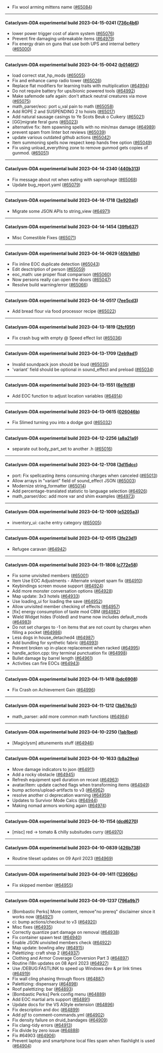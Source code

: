 * Fix wool arming mittens name ([#65084](https://github.com/CleverRaven/Cataclysm-DDA/pull/65084))

---

#### Cataclysm-DDA experimental build 2023-04-15-0241 ([736c4b6](https://github.com/CleverRaven/Cataclysm-DDA/releases/tag/cdda-experimental-2023-04-15-0241))

* lower power trigger cost of alarm system ([#65076](https://github.com/CleverRaven/Cataclysm-DDA/pull/65076))
* Prevent fire damaging unbreakable items ([#64979](https://github.com/CleverRaven/Cataclysm-DDA/pull/64979))
* Fix energy drain on guns that use both UPS and internal bettery ([#65000](https://github.com/CleverRaven/Cataclysm-DDA/pull/65000))

---

#### Cataclysm-DDA experimental build 2023-04-15-0042 ([b0146f2](https://github.com/CleverRaven/Cataclysm-DDA/releases/tag/cdda-experimental-2023-04-15-0042))

* load correct stat_hp_mods ([#65055](https://github.com/CleverRaven/Cataclysm-DDA/pull/65055))
* Fix and enhance camp radio tower ([#65026](https://github.com/CleverRaven/Cataclysm-DDA/pull/65026))
* Replace flat modifiers for learning traits with multiplication ([#64994](https://github.com/CleverRaven/Cataclysm-DDA/pull/64994))
* Do not require battery for ups/bionic powered tools ([#64992](https://github.com/CleverRaven/Cataclysm-DDA/pull/64992))
* Make safemode safe again: don't attack neutral creatures via move ([#65075](https://github.com/CleverRaven/Cataclysm-DDA/pull/65075))
* math_parser/eoc: port u_val pain to math ([#65058](https://github.com/CleverRaven/Cataclysm-DDA/pull/65058))
* Add ROPE 2 and SUSPENDING 2 to hoists ([#65017](https://github.com/CleverRaven/Cataclysm-DDA/pull/65017))
* Add natural sausage casings to Ye Scots Beuk o Cuikery ([#65021](https://github.com/CleverRaven/Cataclysm-DDA/pull/65021))
* [GG]migrate feral guns ([#65023](https://github.com/CleverRaven/Cataclysm-DDA/pull/65023))
* alternative fix: item spawning spells with no min/max damage ([#64989](https://github.com/CleverRaven/Cataclysm-DDA/pull/64989))
* prevent spam from linter bot reviews ([#65039](https://github.com/CleverRaven/Cataclysm-DDA/pull/65039))
* update various outdated github actions ([#65042](https://github.com/CleverRaven/Cataclysm-DDA/pull/65042))
* Item summoning spells now respect keep hands free option ([#65049](https://github.com/CleverRaven/Cataclysm-DDA/pull/65049))
* Fix using unload_everything zone to remove gunmod gets copies of gunmod. ([#65051](https://github.com/CleverRaven/Cataclysm-DDA/pull/65051))

---

#### Cataclysm-DDA experimental build 2023-04-14-2340 ([440b313](https://github.com/CleverRaven/Cataclysm-DDA/releases/tag/cdda-experimental-2023-04-14-2340))

* Fix message about rot when eating with saprophage  ([#65068](https://github.com/CleverRaven/Cataclysm-DDA/pull/65068))
* Update bug_report.yaml ([#65079](https://github.com/CleverRaven/Cataclysm-DDA/pull/65079))

---

#### Cataclysm-DDA experimental build 2023-04-14-1718 ([3e920a0](https://github.com/CleverRaven/Cataclysm-DDA/releases/tag/cdda-experimental-2023-04-14-1718))

* Migrate some JSON APIs to string_view ([#64971](https://github.com/CleverRaven/Cataclysm-DDA/pull/64971))

---

#### Cataclysm-DDA experimental build 2023-04-14-1454 ([39fb637](https://github.com/CleverRaven/Cataclysm-DDA/releases/tag/cdda-experimental-2023-04-14-1454))

* Misc Comestible Fixes ([#65071](https://github.com/CleverRaven/Cataclysm-DDA/pull/65071))

---

#### Cataclysm-DDA experimental build 2023-04-14-0629 ([40b1d9d](https://github.com/CleverRaven/Cataclysm-DDA/releases/tag/cdda-experimental-2023-04-14-0629))

* Fix inline EOC duplicate detection ([#65043](https://github.com/CleverRaven/Cataclysm-DDA/pull/65043))
* Edit desctription of person ([#65059](https://github.com/CleverRaven/Cataclysm-DDA/pull/65059))
* eoc_math: use proper float comparison ([#65060](https://github.com/CleverRaven/Cataclysm-DDA/pull/65060))
* Now persons really can open the doors ([#65047](https://github.com/CleverRaven/Cataclysm-DDA/pull/65047))
* Resolve build warning/error ([#65066](https://github.com/CleverRaven/Cataclysm-DDA/pull/65066))

---

#### Cataclysm-DDA experimental build 2023-04-14-0517 ([7ee5cd3](https://github.com/CleverRaven/Cataclysm-DDA/releases/tag/cdda-experimental-2023-04-14-0517))

* Add bread flour via food processor recipe ([#65022](https://github.com/CleverRaven/Cataclysm-DDA/pull/65022))

---

#### Cataclysm-DDA experimental build 2023-04-13-1819 ([2fcf05f](https://github.com/CleverRaven/Cataclysm-DDA/releases/tag/cdda-experimental-2023-04-13-1819))

* Fix crash bug with empty @ Speed effect list ([#65036](https://github.com/CleverRaven/Cataclysm-DDA/pull/65036))

---

#### Cataclysm-DDA experimental build 2023-04-13-1709 ([2eb9ad1](https://github.com/CleverRaven/Cataclysm-DDA/releases/tag/cdda-experimental-2023-04-13-1709))

* Invalid soundpack json should be loud ([#65035](https://github.com/CleverRaven/Cataclysm-DDA/pull/65035))
* 'variant' field should be optional in sound_effect and preload ([#65034](https://github.com/CleverRaven/Cataclysm-DDA/pull/65034))

---

#### Cataclysm-DDA experimental build 2023-04-13-1551 ([6e1fd18](https://github.com/CleverRaven/Cataclysm-DDA/releases/tag/cdda-experimental-2023-04-13-1551))

* Add EOC function to adjust location variables ([#64914](https://github.com/CleverRaven/Cataclysm-DDA/pull/64914))

---

#### Cataclysm-DDA experimental build 2023-04-13-0615 ([026046b](https://github.com/CleverRaven/Cataclysm-DDA/releases/tag/cdda-experimental-2023-04-13-0615))

* Fix Slimed turning you into a dodge god ([#65032](https://github.com/CleverRaven/Cataclysm-DDA/pull/65032))

---

#### Cataclysm-DDA experimental build 2023-04-12-2256 ([a8a21a9](https://github.com/CleverRaven/Cataclysm-DDA/releases/tag/cdda-experimental-2023-04-12-2256))

* separate out body_part_set to another .h ([#65016](https://github.com/CleverRaven/Cataclysm-DDA/pull/65016))

---

#### Cataclysm-DDA experimental build 2023-04-12-1708 ([3d15dcc](https://github.com/CleverRaven/Cataclysm-DDA/releases/tag/cdda-experimental-2023-04-12-1708))

* port: Fix spellcasting items consuming charges when canceled ([#65013](https://github.com/CleverRaven/Cataclysm-DDA/pull/65013))
* Allow arrays in "variant" field of sound_effect JSON ([#65003](https://github.com/CleverRaven/Cataclysm-DDA/pull/65003))
* Modernize string_formatter ([#65014](https://github.com/CleverRaven/Cataclysm-DDA/pull/65014))
* Add percentage-translated statistic to language selection ([#64926](https://github.com/CleverRaven/Cataclysm-DDA/pull/64926))
* math_parser/doc: add more var and shim examples ([#64973](https://github.com/CleverRaven/Cataclysm-DDA/pull/64973))

---

#### Cataclysm-DDA experimental build 2023-04-12-1009 ([e5205a3](https://github.com/CleverRaven/Cataclysm-DDA/releases/tag/cdda-experimental-2023-04-12-1009))

* inventory_ui: cache entry category ([#65005](https://github.com/CleverRaven/Cataclysm-DDA/pull/65005))

---

#### Cataclysm-DDA experimental build 2023-04-12-0515 ([3fe23d1](https://github.com/CleverRaven/Cataclysm-DDA/releases/tag/cdda-experimental-2023-04-12-0515))

* Refugee caravan ([#64942](https://github.com/CleverRaven/Cataclysm-DDA/pull/64942))

---

#### Cataclysm-DDA experimental build 2023-04-11-1808 ([c772e58](https://github.com/CleverRaven/Cataclysm-DDA/releases/tag/cdda-experimental-2023-04-11-1808))

* Fix some unvisited members ([#65001](https://github.com/CleverRaven/Cataclysm-DDA/pull/65001))
* Item Use EOC Adjustments - Alternate snippet spam fix ([#64910](https://github.com/CleverRaven/Cataclysm-DDA/pull/64910))
* Keybindings screen mouse support ([#64924](https://github.com/CleverRaven/Cataclysm-DDA/pull/64924))
* Add more monster conversation options ([#64928](https://github.com/CleverRaven/Cataclysm-DDA/pull/64928))
* Map update: 3x3 hotels ([#64933](https://github.com/CleverRaven/Cataclysm-DDA/pull/64933))
* Use loading_ui for loading the save ([#64952](https://github.com/CleverRaven/Cataclysm-DDA/pull/64952))
* Allow unvisited member checking of effects ([#64957](https://github.com/CleverRaven/Cataclysm-DDA/pull/64957))
* [fix] energy consumption of taste mod CBM ([#64982](https://github.com/CleverRaven/Cataclysm-DDA/pull/64982))
* Wield Widget hides (Folded) and tname now includes default_mods ([#64983](https://github.com/CleverRaven/Cataclysm-DDA/pull/64983))
* Do not set charges to -1 on items that are not count by charges when filling a pocket ([#64986](https://github.com/CleverRaven/Cataclysm-DDA/pull/64986))
* Less dogs in house_detached4 ([#64987](https://github.com/CleverRaven/Cataclysm-DDA/pull/64987))
* Add bundling for synthetic fabric ([#64993](https://github.com/CleverRaven/Cataclysm-DDA/pull/64993))
* Prevent broken vp in-place replacement when racked ([#64995](https://github.com/CleverRaven/Cataclysm-DDA/pull/64995))
* handle_action.cpp: tiny terminal punctuation fix ([#64998](https://github.com/CleverRaven/Cataclysm-DDA/pull/64998))
* Bullet damage by barrel length ([#64961](https://github.com/CleverRaven/Cataclysm-DDA/pull/64961))
* Activities can fire EOCs ([#64943](https://github.com/CleverRaven/Cataclysm-DDA/pull/64943))

---

#### Cataclysm-DDA experimental build 2023-04-11-1418 ([bdc6908](https://github.com/CleverRaven/Cataclysm-DDA/releases/tag/cdda-experimental-2023-04-11-1418))

* Fix Crash on Achievement Gain ([#64996](https://github.com/CleverRaven/Cataclysm-DDA/pull/64996))

---

#### Cataclysm-DDA experimental build 2023-04-11-1212 ([3b674c5](https://github.com/CleverRaven/Cataclysm-DDA/releases/tag/cdda-experimental-2023-04-11-1212))

* math_parser: add more common math functions ([#64984](https://github.com/CleverRaven/Cataclysm-DDA/pull/64984))

---

#### Cataclysm-DDA experimental build 2023-04-10-2250 ([1ab1bed](https://github.com/CleverRaven/Cataclysm-DDA/releases/tag/cdda-experimental-2023-04-10-2250))

* [Magiclysm] attunements stuff ([#64946](https://github.com/CleverRaven/Cataclysm-DDA/pull/64946))

---

#### Cataclysm-DDA experimental build 2023-04-10-1633 ([b8a29ea](https://github.com/CleverRaven/Cataclysm-DDA/releases/tag/cdda-experimental-2023-04-10-1633))

* Move damage indicators to json ([#64911](https://github.com/CleverRaven/Cataclysm-DDA/pull/64911))
* Add a rocky obstacle ([#64945](https://github.com/CleverRaven/Cataclysm-DDA/pull/64945))
* Refresh equipment spell duration on recast ([#64963](https://github.com/CleverRaven/Cataclysm-DDA/pull/64963))
* avatar/item: update cached flags when transforming items ([#64949](https://github.com/CleverRaven/Cataclysm-DDA/pull/64949))
* bump actions/upload-artifacts to v3 ([#64962](https://github.com/CleverRaven/Cataclysm-DDA/pull/64962))
* resolve another ci deprecation warning ([#64959](https://github.com/CleverRaven/Cataclysm-DDA/pull/64959))
* Updates to Survivor Mode Calcs ([#64944](https://github.com/CleverRaven/Cataclysm-DDA/pull/64944))
* Making nomad armors working again ([#64974](https://github.com/CleverRaven/Cataclysm-DDA/pull/64974))

---

#### Cataclysm-DDA experimental build 2023-04-10-1154 ([dcd6270](https://github.com/CleverRaven/Cataclysm-DDA/releases/tag/cdda-experimental-2023-04-10-1154))

* [misc] red -> tomato & chilly subsitudes curry ([#64970](https://github.com/CleverRaven/Cataclysm-DDA/pull/64970))

---

#### Cataclysm-DDA experimental build 2023-04-10-0839 ([426b738](https://github.com/CleverRaven/Cataclysm-DDA/releases/tag/cdda-experimental-2023-04-10-0839))

* Routine tileset updates on 09 April 2023 ([#64969](https://github.com/CleverRaven/Cataclysm-DDA/pull/64969))

---

#### Cataclysm-DDA experimental build 2023-04-09-1411 ([123606c](https://github.com/CleverRaven/Cataclysm-DDA/releases/tag/cdda-experimental-2023-04-09-1411))

* Fix skipped member ([#64955](https://github.com/CleverRaven/Cataclysm-DDA/pull/64955))

---

#### Cataclysm-DDA experimental build 2023-04-09-1237 ([796a9b7](https://github.com/CleverRaven/Cataclysm-DDA/releases/tag/cdda-experimental-2023-04-09-1237))

* [Bombastic Perks] More content, remove"no prereq" disclaimer since it works now ([#64921](https://github.com/CleverRaven/Cataclysm-DDA/pull/64921))
* ci: bump actions/checkout to v3 ([#64920](https://github.com/CleverRaven/Cataclysm-DDA/pull/64920))
* Misc fixes ([#64935](https://github.com/CleverRaven/Cataclysm-DDA/pull/64935))
* Correctly quantize part damage on removal ([#64938](https://github.com/CleverRaven/Cataclysm-DDA/pull/64938))
* Fix container spawn test ([#64940](https://github.com/CleverRaven/Cataclysm-DDA/pull/64940))
* Enable JSON unvisited members check ([#64922](https://github.com/CleverRaven/Cataclysm-DDA/pull/64922))
* Map update: bowling alley ([#64915](https://github.com/CleverRaven/Cataclysm-DDA/pull/64915))
* Palettizing: craft shop 2 ([#64937](https://github.com/CleverRaven/Cataclysm-DDA/pull/64937))
* Clothing and Armor Coverage Conversion Part 3 ([#64897](https://github.com/CleverRaven/Cataclysm-DDA/pull/64897))
* Routine i18n updates on 08 April 2023 ([#64927](https://github.com/CleverRaven/Cataclysm-DDA/pull/64927))
* Use /DEBUG:FASTLINK to speed up Windows dev & pr link times ([#64919](https://github.com/CleverRaven/Cataclysm-DDA/pull/64919))
* Fix wall cling phasing through floors ([#64887](https://github.com/CleverRaven/Cataclysm-DDA/pull/64887))
* Palettizing: dispensary ([#64898](https://github.com/CleverRaven/Cataclysm-DDA/pull/64898))
* Roof palettizing: bar ([#64893](https://github.com/CleverRaven/Cataclysm-DDA/pull/64893))
* [Bombastic Perks] Perk config menu ([#64889](https://github.com/CleverRaven/Cataclysm-DDA/pull/64889))
* Add EOC martial arts support ([#64891](https://github.com/CleverRaven/Cataclysm-DDA/pull/64891))
* Update docs for the VS AStyle extension ([#64896](https://github.com/CleverRaven/Cataclysm-DDA/pull/64896))
* Fix description and doc ([#64899](https://github.com/CleverRaven/Cataclysm-DDA/pull/64899))
* Add pjf to comment-commands.yml ([#64902](https://github.com/CleverRaven/Cataclysm-DDA/pull/64902))
* Fix density failure on druid_bandages ([#64909](https://github.com/CleverRaven/Cataclysm-DDA/pull/64909))
* Fix clang-tidy errors ([#64913](https://github.com/CleverRaven/Cataclysm-DDA/pull/64913))
* Fix divide by zero issue ([#64888](https://github.com/CleverRaven/Cataclysm-DDA/pull/64888))
* Fix #64903 ([#64906](https://github.com/CleverRaven/Cataclysm-DDA/pull/64906))
* Prevent laptop and smartphone local files spam when flashlight is used ([#64904](https://github.com/CleverRaven/Cataclysm-DDA/pull/64904))
